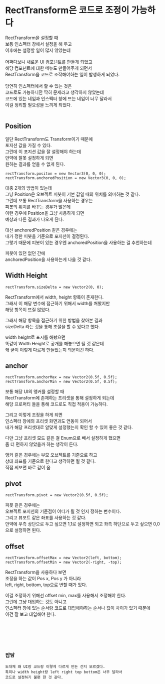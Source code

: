 # RectTransform은 코드로 조정이 가능하다

RectTransform을 설정할 때  
보통 인스펙터 창에서 설정을 해 두고  
이후에는 설정할 일이 많지 않았는데  
</br>
어쩌다보니 새로운 UI 컴포넌트를 만들게 되었고  
해당 컴포넌트에 대한 메뉴도 만들어주게 되면서  
RectTransform을 코드로 조작해야하는 일이 발생하게 되었다.  
</br>
당연히 인스펙터에서 할 수 있는 것은  
코드로도 가능하니깐 딱히 문제라고 생각하지 않았는데  
코드에 있는 네임과 인스펙터 창에 뜨는 네임이 너무 달라서  
이걸 정리할 필요성을 느끼게 되었다.  
</br>
## Position  
일단 RectTransform도 Transform이기 때문에  
포지션 값을 가질 수 있다.  
그런데 이 포지션 값을 잘 설정해야 하는데  
만약에 잘못 설정하게 되면  
원하는 결과를 얻을 수 없게 된다.  

```
rectTransform.positon = new Vector3(0, 0, 0);
rectTransform.anchoredPosition = new Vector3(0, 0, 0);
```

대충 2개의 방법이 있는데  
그냥 Position은 오브젝트 피봇이 기본 값일 때의 위치를 의미하는 것 같다.  
그런데 보통 RectTransform을 사용하는 경우는  
피봇의 위치를 바꾸는 경우가 많은데  
이런 경우에 Position을 그냥 사용하게 되면  
예상과 다른 결과가 나오게 된다.  

대신 anchoredPosition 같은 경우에는  
내가 정한 피봇을 기준으로 포지션이 결정된다.  
그렇기 때문에 피봇이 있는 경우엔 anchoredPosition을 사용하는 걸 추천하는데  

피봇이 있던 없던 간에  
anchoredPosition을 사용하는게 나을 것 같다.  

## Width Height  
```
rectTransform.sizeDelta = new Vector2(0, 0);
```

RectTransform에서 width, height 항목이 존재한다.  
그래서 이 해당 변수에 접근하기 위해서 width를 쳐봤지만  
해당 항목이 뜨질 않았다.  

그래서 해당 항목을 접근하기 위한 방법을 찾아본 결과  
sizeDelta 라는 것을 통해 조절을 할 수 있다고 했다.  

width height로 표시를 해놨으면  
똑같이 Width Height로 공개를 해놓으면 될 것 같은데  
왜 굳이 이렇게 다르게 만들었는지 의문이긴 하다.  

## anchor 

```
rectTransform.anchorMax = new Vector2(0.5f, 0.5f);
rectTransform.anchorMin = new Vector2(0.5f, 0.5f);
```

보통 해당 UI의 앵커를 설정할 때  
RectTransform에 존재하는 프리셋을 통해 설정하게 되는데  
해당 프로퍼티 들을 통해 코드로도 직접 적용이 가능하다.  

그리고 이렇게 조정을 하게 되면  
인스펙터 창에의 프리셋 화면과도 연동이 되어서  
내가 해당 프리셋대로 알맞게 설정했는지 확인 할 수 있어 좋은 것 같다.  

다만 그냥 프리셋 모드 같은 걸 Enum으로 빼서 설정하게 했으면  
좀 더 편하지 않았을까 하는 생각이 든다.  

앵커 같은 경우에는 부모 오브젝트를 기준으로 하고  
상대 좌표를 기준으로 한다고 생각하면 될 것 같다.  
직접 써보면 바로 감이 옴  

## pivot

```
rectTransform.pivot = new Vector2(0.5f, 0.5f);
```

피봇 같은 경우에는  
오브젝트 포지션의 기준점이 어디가 될 것 인지 정하는 변수이다.  
그리고 뷰포트 같은 좌표를 사용하는 것 같다.  
만약에 우측 상단으로 두고 싶으면 1,1로 설정하면 되고
좌측 하단으로 두고 싶으면 0,0으로 설정하면 된다.  

## offset

```
rectTransform.offsetMax = new Vector2(left, bottom);
rectTransform.offsetMin = new Vector2(-right, -top);
```

RectTransform을 사용하다 보면  
조정을 하는 값이 Pos x, Pos y 가 아니라  
left, right, bottom, top으로 변할 때가 있다.  

이걸 조정하기 위해선 offset min, max를 사용해서 조정해야 한다.  
그런데 그냥 대입하는 것도 아니고  
인스펙터 창에 있는 순서랑 코드로 대입해야하는 순서나 값이 차이가 있기 때문에  
이건 잘 보고 대입해야 한다.  
</br>
</br>
</br>
</br>
</br>
### 잡담

```
도대체 왜 UI랑 코드랑 이렇게 다르게 만든 건지 모르겠다.  
특히나 width height랑 left right top bottom은 너무 달라서  
코드로 설정하기 불편 한 것 같다.  
```